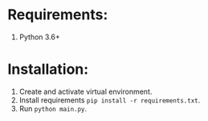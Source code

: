 # Requirements:
1. Python 3.6+

# Installation:
1. Create and activate virtual environment.
2. Install requirements `pip install -r requirements.txt`.
3. Run `python main.py`.
